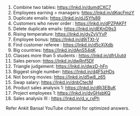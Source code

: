 1. Combine two tables: https://lnkd.in/dumdCXC7
2. Employees earning > managers: https://Inkd.in/dKqcFmzY
3. Duplicate emails: https://lnkd.in/dJSYfs89
4. Customers who never order : https://lnkd.in/dPZPAKFf
5. Delete duplicate emails: https://lnkd.in/dEKnD9s3
6. Rising temperature: https://lnkd.in/dyZvVYvP
7. Employee bonus: https://Inkd.in/d9iTXt-V
8. Find customer referee : https://lnkd.in/d5cXjXdb
10. Big countries: https://lnkd.in/dAnS54qK
11. Classes more than 5 students : https://lnkd.in/dfrUiutd
12. Sales person: https://lnkd.in/dwRnf5Df
13. Triangle judgement: https://lnkd.in/dwzD-hFn
14. Biggest single number: https://lnkd.in/d4F5zHDs
15. Not boring movies: https://lnkd.in/d5w8_z65
16. Swap salary: https://lnkd.in/dnbCtecM
18. Product sales analysis 1: https://lnkd.in/dRj3EBuK
19. Project employees 1: https://lnkd.in/dvGHsbKQ
20. Sales analysis III : https://lnkd.in/d_y_rxPh

Refer Ankit Bansal YouTube channel for optimized answers.
